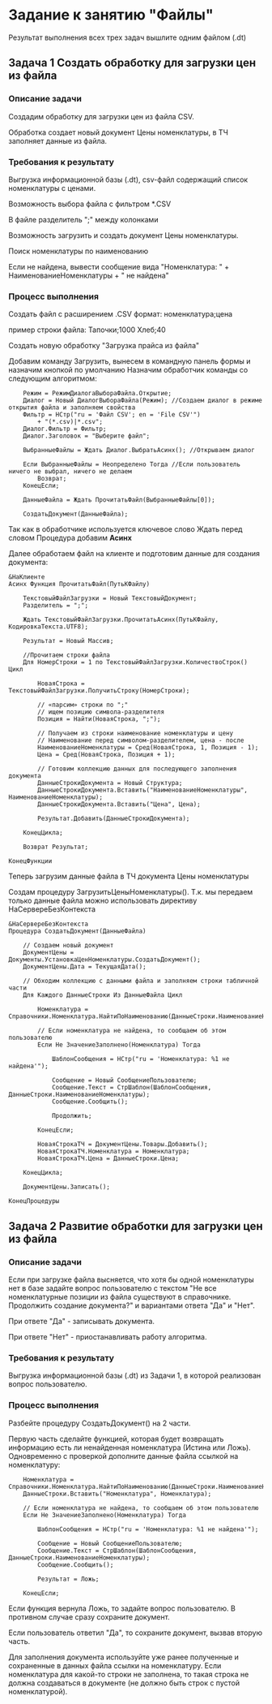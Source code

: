 # Задание к занятию "Файлы"

Результат выполнения всех трех задач вышлите одним файлом (.dt)

## Задача 1 Создать обработку для загрузки цен из файла

### Описание задачи

Создадим обработку для загрузки цен из файла CSV.

Обработка создает новый документ Цены номенклатуры, 
в ТЧ заполняет данные из файла.

### Требования к результату

Выгрузка информационной базы (.dt), csv-файл содержащий список номенклатуры с ценами.

Возможность выбора файла с фильтром *.CSV

В файле разделитель ";" между колонками

Возможность загрузить и создать документ Цены номенклатуры.

Поиск номенклатуры по наименованию

Если не найдена, вывести сообщение вида
"Номенклатура: " + НаименованиеНоменклатуры + " не найдена"

### Процесс выполнения

Создать файл с расширением .CSV
формат: номенклатура;цена

пример строки файла:
Тапочки;1000
Хлеб;40

Создать новую обработку "Загрузка прайса из файла"

Добавим команду Загрузить, вынесем в командную панель формы и назначим кнопкой по умолчанию
Назначим обработчик команды со следующим алгоритмом:
```bsl	
	Режим = РежимДиалогаВыбораФайла.Открытие;
	Диалог = Новый ДиалогВыбораФайла(Режим); //Создаем диалог в режиме открытия файла и заполняем свойства
	Фильтр = НСтр("ru = 'Файл CSV'; en = 'File CSV'")
		+ "(*.csv)|*.csv";
	Диалог.Фильтр = Фильтр;
	Диалог.Заголовок = "Выберите файл";
	
	ВыбранныеФайлы = Ждать Диалог.ВыбратьАсинх(); //Открываем диалог
	
	Если ВыбранныеФайлы = Неопределено Тогда //Если пользователь ничего не выбрал, ничего не делаем
		Возврат;
	КонецЕсли;
	
	ДанныеФайла = Ждать ПрочитатьФайл(ВыбранныеФайлы[0]);
	
	СоздатьДокумент(ДанныеФайла);
```
Так как в обработчике используется ключевое слово Ждать перед словом Процедура добавим **Асинх**

Далее обработаем файл на клиенте и подготовим данные для создания документа:
```bsl
&НаКлиенте
Асинх Функция ПрочитатьФайл(ПутьКФайлу)
	
	ТекстовыйФайлЗагрузки = Новый ТекстовыйДокумент;
	Разделитель = ";";

	Ждать ТекстовыйФайлЗагрузки.ПрочитатьАсинх(ПутьКФайлу, КодировкаТекста.UTF8);
	
	Результат = Новый Массив;
	
	//Прочитаем строки файла
	Для НомерСтроки = 1 по ТекстовыйФайлЗагрузки.КоличествоСтрок() Цикл
		
		НоваяСтрока = ТекстовыйФайлЗагрузки.ПолучитьСтроку(НомерСтроки);
		
		// «парсим» строки по ";"
		// ищем позицию символа-разделителя
		Позиция = Найти(НоваяСтрока, ";");
		
		// Получаем из строки наименование номенклатуры и цену
		// Наименование перед символом-разделителем, цена - после
		НаименованиеНоменклатуры = Сред(НоваяСтрока, 1, Позиция - 1);
		Цена = Сред(НоваяСтрока, Позиция + 1);
		
		// Готовим коллекцию данных для последующего заполнения документа
		ДанныеСтрокиДокумента = Новый Структура;
		ДанныеСтрокиДокумента.Вставить("НаименованиеНоменклатуры", НаименованиеНоменклатуры);
		ДанныеСтрокиДокумента.Вставить("Цена", Цена);
		
		Результат.Добавить(ДанныеСтрокиДокумента);
		
	КонецЦикла;	
	
	Возврат Результат;
	
КонецФункции
```

Теперь загрузим данные файла в ТЧ документа Цены номенклатуры

Создам процедуру ЗагрузитьЦеныНоменклатуры(). Т.к. мы передаем только данные файла можно использовать директиву НаСервереБезКонтекста
```bsl
&НаСервереБезКонтекста
Процедура СоздатьДокумент(ДанныеФайла)
	
	// Создаем новый документ
	ДокументЦены = Документы.УстановкаЦенНоменклатуры.СоздатьДокумент();
	ДокументЦены.Дата = ТекущаяДата();
	
	// Обходим коллекцию с данными файла и заполняем строки табличной части
	Для Каждого ДанныеСтроки Из ДанныеФайла Цикл
		
		Номенклатура = Справочники.Номенклатура.НайтиПоНаименованию(ДанныеСтроки.НаименованиеНоменклатуры);
		
		// Если номенклатура не найдена, то сообщаем об этом пользователю
		Если Не ЗначениеЗаполнено(Номенклатура) Тогда
			
			ШаблонСообщения = НСтр("ru = 'Номенклатура: %1 не найдена'");
			
			Сообщение = Новый СообщениеПользователю;
			Сообщение.Текст = СтрШаблон(ШаблонСообщения, ДанныеСтроки.НаименованиеНоменклатуры);
			Сообщение.Сообщить();
			
			Продолжить;
			
		КонецЕсли;
		
		НоваяСтрокаТЧ = ДокументЦены.Товары.Добавить();
		НоваяСтрокаТЧ.Номенклатура = Номенклатура;
		НоваяСтрокаТЧ.Цена = ДанныеСтроки.Цена;
		
	КонецЦикла;	
	
	ДокументЦены.Записать();
	
КонецПроцедуры
```
## Задача 2 Развитие обработки для загрузки цен из файла

### Описание задачи

Если при загрузке файла высняется, что хотя бы одной номенклатуры нет в базе задайте вопрос пользователю с текстом "Не все номенклатурные позиции из файла существуют в справочнике. Продолжить создание документа?" и вариантами ответа "Да" и "Нет".

При ответе "Да" - записывать документа.

При ответе "Нет" - приостанавливать работу алгоритма.

### Требования к результату

Выгрузка информационной базы (.dt) из Задачи 1, в которой реализован вопрос пользователю.

### Процесс выполнения

Разбейте процедуру СоздатьДокумент() на 2 части.

Первую часть сделайте функцией, которая будет возвращать информацию есть ли ненайденная номенклатура (Истина или Ложь).
Одновременно с проверкой дополните данные файла ссылкой на номенклатуру:
```bsl
	Номенклатура = Справочники.Номенклатура.НайтиПоНаименованию(ДанныеСтроки.НаименованиеНоменклатуры);	
	ДанныеСтроки.Вставить("Номенклатура", Номенклатура);

	// Если номенклатура не найдена, то сообщаем об этом пользователю
	Если Не ЗначениеЗаполнено(Номенклатура) Тогда
		
		ШаблонСообщения = НСтр("ru = 'Номенклатура: %1 не найдена'");
		
		Сообщение = Новый СообщениеПользователю;
		Сообщение.Текст = СтрШаблон(ШаблонСообщения, ДанныеСтроки.НаименованиеНоменклатуры);
		Сообщение.Сообщить();

		Результат = Ложь;
		
	КонецЕсли;
```

Если функция вернула Ложь, то задайте вопрос пользователю. В противном случае сразу сохраните документ.

Если пользователь ответил "Да", то сохраните документ, вызвав вторую часть.

Для заполнения документа используйте уже ранее полученные и сохраненные в данных файла ссылки на номенклатуру. Если номенклатура для какой-то строки не заполнена, то такая строка не должна создаваться в документе (не должно быть строк с пустой номенклатурой).
